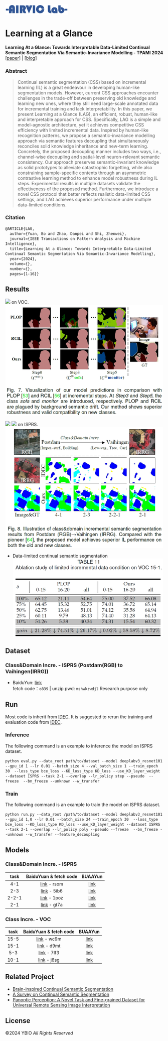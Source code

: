 <img src="illustration/AIRVICLAB.png" width="200px">

# Learning at a Glance 
**Learning At a Glance: Towards Interpretable Data-Limited Continual Semantic Segmentation Via Semantic-Invariance Modelling - TPAMI 2024**
[[paper]](https://ieeexplore.ieee.org/abstract/document/10520832/) | [[blog]](https://ybio.github.io/2024/06/01/blog_LAG/) 
### Abstract

> Continual semantic segmentation (CSS) based on incremental learning (IL) is a great endeavour in developing human-like segmentation models. However, current CSS approaches encounter challenges in the trade-off between preserving old knowledge and learning new ones, where they still need large-scale annotated data for incremental training and lack interpretability. In this paper, we present Learning at a Glance (LAG), an efficient, robust, human-like and interpretable approach for CSS. Specifically, LAG is a simple and model-agnostic architecture, yet it achieves competitive CSS efficiency with limited incremental data. Inspired by human-like recognition patterns, we propose a semantic-invariance modelling approach via semantic features decoupling that simultaneously reconciles solid knowledge inheritance and new-term learning. Concretely, the proposed decoupling manner includes two ways, i.e., channel-wise decoupling and spatial-level neuron-relevant semantic consistency. Our approach preserves semantic-invariant knowledge as solid prototypes to alleviate catastrophic forgetting, while also constraining sample-specific contents through an asymmetric contrastive learning method to enhance model robustness during IL steps. Experimental results in multiple datasets validate the effectiveness of the proposed method. Furthermore, we introduce a novel CSS protocol that better reflects realistic data-limited CSS settings, and LAG achieves superior performance under multiple data-limited conditions.


### Citation
```
@ARTICLE{LAG,
  author={Yuan, Bo and Zhao, Danpei and Shi, Zhenwei},
  journal={IEEE Transactions on Pattern Analysis and Machine Intelligence}, 
  title={Learning At a Glance: Towards Interpretable Data-Limited Continual Semantic Segmentation Via Semantic-Invariance Modelling}, 
  year={2024},
  volume={},
  number={},
  pages={1-16}}
```
## Results
![](https://img.shields.io/badge/class%20incre.-yellow) on VOC.
![vis1](illustration/1.png)

![](https://img.shields.io/badge/class%20incre.-yellow) 
![](https://img.shields.io/badge/domain%20incre.-blue) on ISPRS.
![vis2](illustration/2.png)

- Data-limited continual semantic segmentation
![data-limited](illustration/3.png)

## Dataset
### Class\&Domain Incre. - ISPRS (Postdam(RGB) to Vaihingen(IRRG))
- BaiduYun: [link](https://pan.baidu.com/s/1fPiQdPgeSPRasCB84Ru6lw) \
fetch code：`o839` | unzip pwd: `mshwkzwdjl`
Research purpose only

## Run
Most code is inherit from [IDEC](https://github.com/YBIO/IDEC). It is suggested to rerun the training and evaluation code from [IDEC](https://github.com/YBIO/IDEC).

### Inference
The following command is an example to inference the model on ISPRS dataset.
``` 
python eval.py --data_root path/to/dataset --model deeplabv3_resnet101 --gpu_id 1 --lr 0.01 --batch_size 4 --val_batch_size 1 --train_epoch 30  --loss_type bce_loss --KD_loss_type KD_loss --use_KD_layer_weight --dataset ISPRS --task 2-1 --overlap --lr_policy step --pseudo  --freeze  --bn_freeze --unknown --w_transfer  
```

### Train
The following command is an example to train the model on ISPRS dataset.
```
python run.py --data_root /path/to/dataset --model deeplabv3_resnet101 --gpu_id 1,0 --lr 0.01 --batch_size 24 --train_epoch 30  --loss_type bce_loss --KD_loss_type KD_loss --use_KD_layer_weight --dataset ISPRS --task 2-1 --overlap --lr_policy poly --pseudo --freeze  --bn_freeze --unknown --w_transfer --feature_decoupling
```

## Models
### Class\&Domain Incre. - ISPRS    
 | task | BaiduYuan \& fetch code |BUAAYun|
 | :----: | :----: | :----: |
 | 4-1   | [link](https://pan.baidu.com/s/1MpxO9_Vcg0bmv-wUi6omkg) - rsom  | [link](https://bhpan.buaa.edu.cn/link/AA0273C3FEC2AC4C5B910F919418F04BF8)
 | 2-3   | [link](https://pan.baidu.com/s/1QBlBPzomcv8MB3Ao4M8gaA) - 5ib6  | [link](https://bhpan.buaa.edu.cn/link/AA0273C3FEC2AC4C5B910F919418F04BF8)
 | 2-2-1 | [link](https://pan.baidu.com/s/1tN4_PRNiidZAuSuD4GsOZQ) - 1poz  | [link](https://bhpan.buaa.edu.cn/link/AA0273C3FEC2AC4C5B910F919418F04BF8)
 | 2-1   | [link](https://pan.baidu.com/s/1fSOFsoDghTNHGa82r6ff6Q) - gt7a  | [link](https://bhpan.buaa.edu.cn/link/AA0273C3FEC2AC4C5B910F919418F04BF8)
 
### Class Incre. - VOC
 | task | BaiduYuan \& fetch code| BUAAYun
 | :----: | :----: | :----: | 
 | 15-5   | [link](https://pan.baidu.com/s/1ABRhmD4SxMFUh1MVxZMS0w) - wc9m | [link](https://bhpan.buaa.edu.cn/link/AA0273C3FEC2AC4C5B910F919418F04BF8)
 | 15-1   | [link](https://pan.baidu.com/s/1J4Rf75_GO5UjnsYmeTr4Lg) - d9mt | [link](https://bhpan.buaa.edu.cn/link/AA0273C3FEC2AC4C5B910F919418F04BF8)
 | 5-3    | [link](https://pan.baidu.com/s/13C4-D8WgnPej1DOQiH0baw) - 7lf3 | [link](https://bhpan.buaa.edu.cn/link/AA0273C3FEC2AC4C5B910F919418F04BF8)
 | 10-1   | [link](https://pan.baidu.com/s/1A099wPqKAXMi1yynvDteMw) - j6sg | [link](https://bhpan.buaa.edu.cn/link/AA0273C3FEC2AC4C5B910F919418F04BF8)



## Related Project
- [Brain-inspired Continual Semantic Segmentation](https://ybio.github.io/2024/06/01/blog_LAG/)
- [A Survey on Continual Semantic Segmentation](https://github.com/YBIO/SurveyCSS)
- [Panoptic Perception: A Novel Task and Fine-grained Dataset for Universal Remote Sensing Image Interpretation](https://ybio.github.io/FineGrip/)



## License
©2024 YBIO *All Rights Reserved*




